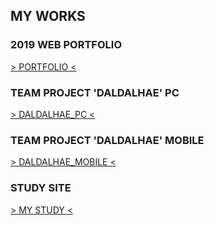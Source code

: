 <h2>MY WORKS</h2>
<h3>2019 WEB PORTFOLIO</h3>
<a href="https://tex9681.github.io/2019portfolio/portfolio/">&gt; PORTFOLIO &lt;</a>
<h3>TEAM PROJECT 'DALDALHAE' PC</h3>
<a href="https://tex9681.github.io/2019portfolio/DAL/DALDALHAE_PC/pc_index.html">&gt; DALDALHAE_PC &lt;</a>
<h3>TEAM PROJECT 'DALDALHAE' MOBILE</h3>
<a href="https://tex9681.github.io/2019portfolio/DAL/DALDALHAE_MB_edit/m_index.html/ target="_blank">&gt; DALDALHAE_MOBILE &lt;</a>
<h3>STUDY SITE</h3>
<a href="https://tex9681.github.io/nyam/html/">&gt; MY STUDY &lt;</a>
